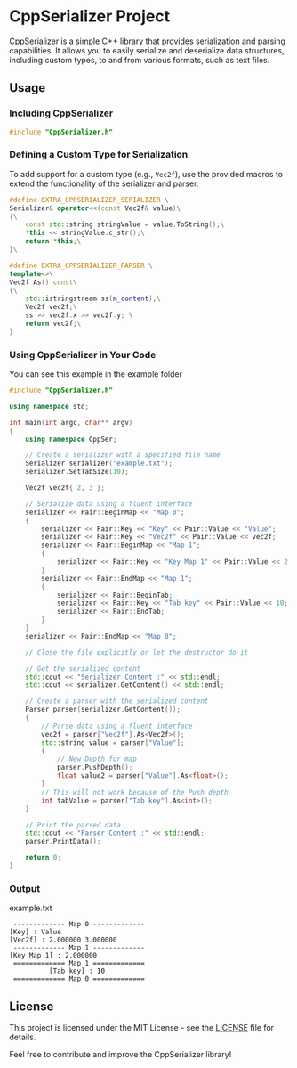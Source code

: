 # CppSerializer Project

CppSerializer is a simple C++ library that provides serialization and parsing capabilities. It allows you to easily serialize and deserialize data structures, including custom types, to and from various formats, such as text files.

## Usage

### Including CppSerializer

```cpp
#include "CppSerializer.h"
```

### Defining a Custom Type for Serialization

To add support for a custom type (e.g., `Vec2f`), use the provided macros to extend the functionality of the serializer and parser.

```cpp
#define EXTRA_CPPSERIALIZER_SERIALIZER \
Serializer& operator<<(const Vec2f& value)\
{\
    const std::string stringValue = value.ToString();\
    *this << stringValue.c_str();\
    return *this;\
}\

#define EXTRA_CPPSERIALIZER_PARSER \
template<>\
Vec2f As() const\
{\
    std::istringstream ss(m_content);\
    Vec2f vec2f;\
    ss >> vec2f.x >> vec2f.y; \
    return vec2f;\
}
```

### Using CppSerializer in Your Code
You can see this example in the example folder

```cpp
#include "CppSerializer.h"

using namespace std;

int main(int argc, char** argv)
{
    using namespace CppSer;

    // Create a serializer with a specified file name
    Serializer serializer("example.txt");
    serializer.SetTabSize(10);

    Vec2f vec2f{ 2, 3 };

    // Serialize data using a fluent interface
    serializer << Pair::BeginMap << "Map 0";
    {
        serializer << Pair::Key << "Key" << Pair::Value << "Value";
        serializer << Pair::Key << "Vec2f" << Pair::Value << vec2f;
        serializer << Pair::BeginMap << "Map 1";
        {
            serializer << Pair::Key << "Key Map 1" << Pair::Value << 2.f;
        }
        serializer << Pair::EndMap << "Map 1";
        {
            serializer << Pair::BeginTab;
            serializer << Pair::Key << "Tab key" << Pair::Value << 10;
            serializer << Pair::EndTab;
        }
    }
    serializer << Pair::EndMap << "Map 0";

    // Close the file explicitly or let the destructor do it

    // Get the serialized content
    std::cout << "Serializer Content :" << std::endl;
    std::cout << serializer.GetContent() << std::endl;

    // Create a parser with the serialized content
    Parser parser(serializer.GetContent());
    {
        // Parse data using a fluent interface
        vec2f = parser["Vec2f"].As<Vec2f>();
        std::string value = parser["Value"];
        {
            // New Depth for map
            parser.PushDepth();
            float value2 = parser["Value"].As<float>();
        }
        // This will not work because of the Push depth
        int tabValue = parser["Tab key"].As<int>();
    }

    // Print the parsed data
    std::cout << "Parser Content :" << std::endl;
    parser.PrintData();

    return 0;
}
```


### Output
example.txt
```
 ------------- Map 0 ------------- 
[Key] : Value
[Vec2f] : 2.000000 3.000000
 ------------- Map 1 ------------- 
[Key Map 1] : 2.000000
 ============= Map 1 ============= 
          [Tab key] : 10
 ============= Map 0 ============= 

```

## License

This project is licensed under the MIT License - see the [LICENSE](LICENSE.txt) file for details.

Feel free to contribute and improve the CppSerializer library!
